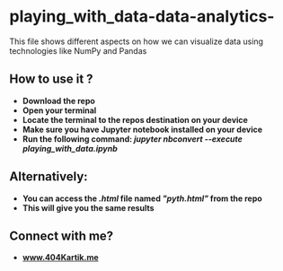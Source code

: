 # playing_with_data-data-analytics-
This file shows different aspects on how we can visualize data using technologies like NumPy and Pandas

## How to use it ?
- **Download the repo**
- **Open your terminal**
- **Locate the terminal to the repos destination on your device**
- **Make sure you have Jupyter notebook installed on your device**
- **Run the following command: _jupyter nbconvert --execute playing_with_data.ipynb_**

## Alternatively:
- **You can access the _.html_ file named _"pyth.html"_ from the repo**
- **This will give you the same results**

## Connect with me?
- **www.404Kartik.me**
